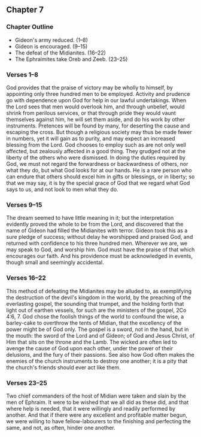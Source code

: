 ## Chapter 7

### Chapter Outline

- Gideon's army reduced. (1–8)
- Gideon is encouraged. (9–15)
- The defeat of the Midianites. (16–22)
- The Ephraimites take Oreb and Zeeb. (23–25)

### Verses 1–8

God provides that the praise of victory may be wholly to himself, by appointing only three hundred men to be employed. Activity and prudence go with dependence upon God for help in our lawful undertakings. When the Lord sees that men would overlook him, and through unbelief, would shrink from perilous services, or that through pride they would vaunt themselves against him, he will set them aside, and do his work by other instruments. Pretences will be found by many, for deserting the cause and escaping the cross. But though a religious society may thus be made fewer in numbers, yet it will gain as to purity, and may expect an increased blessing from the Lord. God chooses to employ such as are not only well affected, but zealously affected in a good thing. They grudged not at the liberty of the others who were dismissed. In doing the duties required by God, we must not regard the forwardness or backwardness of others, nor what they do, but what God looks for at our hands. He is a rare person who can endure that others should excel him in gifts or blessings, or in liberty; so that we may say, it is by the special grace of God that we regard what God says to us, and not look to men what they do.

### Verses 9–15

The dream seemed to have little meaning in it; but the interpretation evidently proved the whole to be from the Lord, and discovered that the name of Gideon had filled the Midianites with terror. Gideon took this as a sure pledge of success; without delay he worshipped and praised God, and returned with confidence to his three hundred men. Wherever we are, we may speak to God, and worship him. God must have the praise of that which encourages our faith. And his providence must be acknowledged in events, though small and seemingly accidental.

### Verses 16–22

This method of defeating the Midianites may be alluded to, as exemplifying the destruction of the devil's kingdom in the world, by the preaching of the everlasting gospel, the sounding that trumpet, and the holding forth that light out of earthen vessels, for such are the ministers of the gospel, 2Co 4:6, 7. God chose the foolish things of the world to confound the wise, a barley-cake to overthrow the tents of Midian, that the excellency of the power might be of God only. The gospel is a sword, not in the hand, but in the mouth: the sword of the Lord and of Gideon; of God and Jesus Christ, of Him that sits on the throne and the Lamb. The wicked are often led to avenge the cause of God upon each other, under the power of their delusions, and the fury of their passions. See also how God often makes the enemies of the church instruments to destroy one another; it is a pity that the church's friends should ever act like them.

### Verses 23–25

Two chief commanders of the host of Midian were taken and slain by the men of Ephraim. It were to be wished that we all did as these did, and that where help is needed, that it were willingly and readily performed by another. And that if there were any excellent and profitable matter begun, we were willing to have fellow-labourers to the finishing and perfecting the same, and not, as often, hinder one another.

